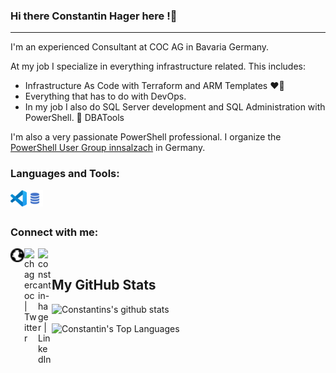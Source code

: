 ### Hi there Constantin Hager here !👋

---

I'm an experienced Consultant at COC AG in Bavaria Germany.

At my job I specialize in everything infrastructure related. This includes:

- Infrastructure As Code with Terraform and ARM Templates ❤💖
- Everything that has to do with DevOps.
- In my job I also do SQL Server development and SQL Administration with PowerShell. 💖 DBATools

I'm also a very passionate PowerShell professional. I organize the [PowerShell User Group innsalzach](https://www.meetup.com/de-DE/PowerShell-UserGroup-Inn-Salzach/) in Germany.


### Languages and Tools:

<img align="left" alt="Visual Studio Code" width="26px" src="https://raw.githubusercontent.com/github/explore/80688e429a7d4ef2fca1e82350fe8e3517d3494d/topics/visual-studio-code/visual-studio-code.png" />
<img align="left" alt="SQL" width="26px" src="https://raw.githubusercontent.com/github/explore/80688e429a7d4ef2fca1e82350fe8e3517d3494d/topics/sql/sql.png" />

<br />
<br />

### Connect with me:

[<img align="left" alt="the-itguy" width="22px" src="https://raw.githubusercontent.com/iconic/open-iconic/master/svg/globe.svg" />][website]
[<img align="left" alt="chagercoc | Twitter" width="22px" src="https://cdn.jsdelivr.net/npm/simple-icons@v3/icons/twitter.svg" />][twitter]
[<img align="left" alt="constantin-hager | LinkedIn" width="22px" src="https://cdn.jsdelivr.net/npm/simple-icons@v3/icons/linkedin.svg" />][linkedin]

<br />


## My GitHub Stats

![Constantins's github stats](https://github-readme-stats.vercel.app/api?username=constantinhager&show_icons=true)

![Constantin's Top Languages](https://github-readme-stats.vercel.app/api/top-langs/?username=constantinhager&layout=compact)

[website]: https://the-itguy.de/
[twitter]: https://twitter.com/chagerCOC
[linkedin]: https://www.linkedin.com/in/constantin-hager-456ba615a/
